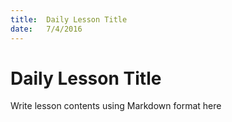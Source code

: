```yaml
---
title:  Daily Lesson Title
date:   7/4/2016
---
```


# Daily Lesson Title

Write lesson contents using Markdown format here